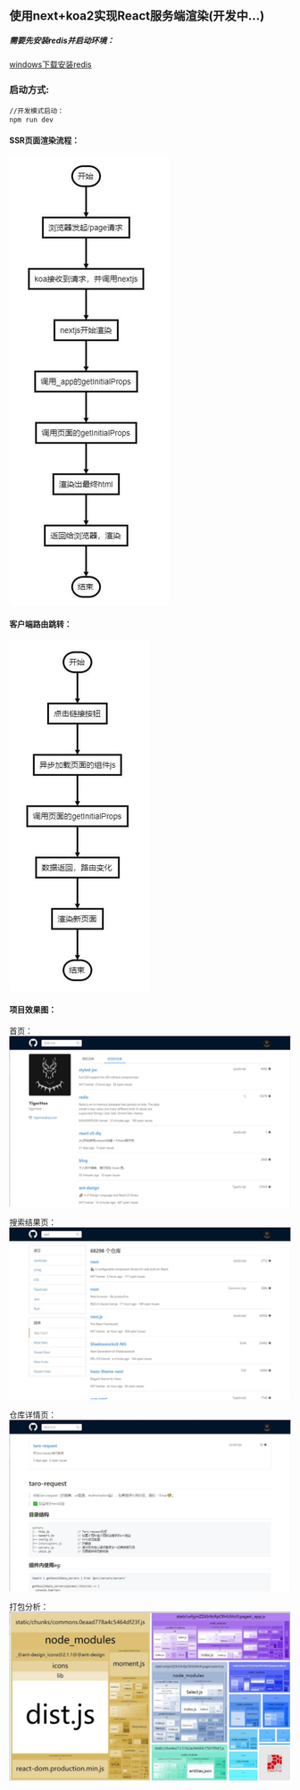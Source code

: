 ## 使用next+koa2实现React服务端渲染(开发中...)

##### 需要先安装redis并启动环境：

[windows下载安装redis](https://github.com/microsoftarchive/redis/releases)

### 启动方式:

```
//开发模式启动：
npm run dev
```

#### SSR页面渲染流程：
![SSR页面渲染流程：](./assets/ssr.jpg)


#### 客户端路由跳转：
![客户端路由跳转：](./assets/client.jpg)


#### 项目效果图：

首页：
![首页：](./assets/index.jpg)

搜索结果页：
![搜索结果页：](./assets/search.jpg)

仓库详情页：
![仓库详情页：](./assets/detail.jpg)

打包分析：
![仓库详情页：](./assets/analyze.jpg)